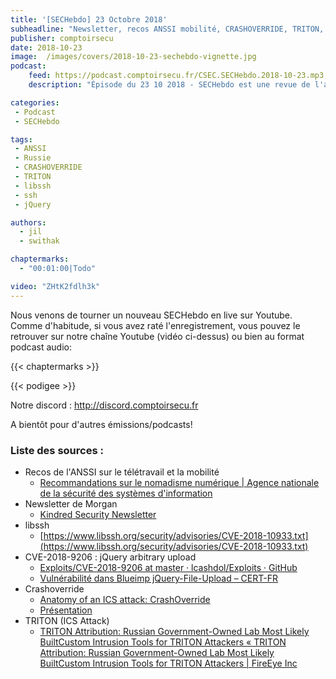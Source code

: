 ```yaml
---
title: '[SECHebdo] 23 Octobre 2018'
subheadline: "Newsletter, recos ANSSI mobilité, CRASHOVERRIDE, TRITON, libssh, Blueimp jQuery File Upload, etc."
publisher: comptoirsecu
date: 2018-10-23
image:  /images/covers/2018-10-23-sechebdo-vignette.jpg
podcast:
    feed: https://podcast.comptoirsecu.fr/CSEC.SECHebdo.2018-10-23.mp3
    description: "Épisode du 23 10 2018 - SECHebdo est une revue de l'actualité cybersécurité réalisée en live sur Youtube, généralement le mardi soir."

categories:
 - Podcast
 - SECHebdo

tags:
 - ANSSI
 - Russie
 - CRASHOVERRIDE
 - TRITON
 - libssh
 - ssh 
 - jQuery

authors:
  - jil
  - swithak

chaptermarks:
  - "00:01:00|Todo"

video: "ZHtK2fdlh3k"
---
```


Nous venons de tourner un nouveau SECHebdo en live sur Youtube. Comme d'habitude, si vous avez raté l'enregistrement, vous pouvez le retrouver sur notre chaîne Youtube (vidéo ci-dessus) ou bien au format podcast audio:

{{< chaptermarks >}}

{{< podigee >}}

Notre discord : <http://discord.comptoirsecu.fr>

A bientôt pour d'autres émissions/podcasts!

### Liste des sources :

*  Recos de l'ANSSI sur le télétravail et la mobilité
	* [Recommandations sur le nomadisme numérique | Agence nationale de la sécurité des systèmes d'information](https://www.ssi.gouv.fr/entreprise/guide/recommandations-sur-le-nomadisme-numerique/)
*  Newsletter de Morgan
	* [Kindred Security Newsletter](https://news.infosecgur.us/2018-10-22)
*  libssh
	* [https://www.libssh.org/security/advisories/CVE-2018-10933.txt](https://www.libssh.org/security/advisories/CVE-2018-10933.txt)
*  CVE-2018-9206 : jQuery arbitrary upload
	* [Exploits/CVE-2018-9206 at master · lcashdol/Exploits · GitHub](https://github.com/lcashdol/Exploits/tree/master/CVE-2018-9206)
	* [Vulnérabilité dans Blueimp jQuery-File-Upload – CERT-FR](https://www.cert.ssi.gouv.fr/avis/CERTFR-2018-AVI-503/)
*  Crashoverride
	* [Anatomy of an ICS attack: CrashOverride](https://www.virusbulletin.com/uploads/pdf/conference_slides/2018/Slowik-VB2018-CRASHOVERRIDE.pdf)
	* [Présentation](https://dragos.com/media/CRASHOVERRIDE2018.pdf)
*  TRITON (ICS Attack)
	* [TRITON Attribution: Russian Government-Owned Lab Most Likely BuiltCustom Intrusion Tools for TRITON Attackers « TRITON Attribution: Russian Government-Owned Lab Most Likely BuiltCustom Intrusion Tools for TRITON Attackers | FireEye Inc](https://www.fireeye.com/blog/threat-research/2018/10/triton-attribution-russian-government-owned-lab-most-likely-built-tools.html)

